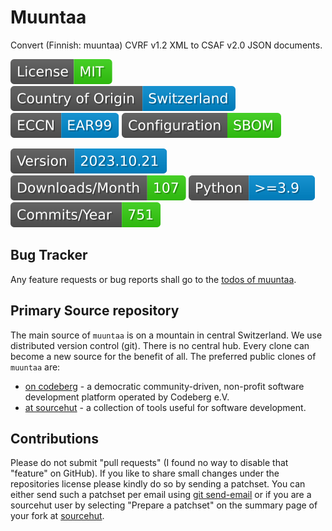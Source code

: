 # Muuntaa

Convert (Finnish: muuntaa) CVRF v1.2 XML to CSAF v2.0 JSON documents.

[![license](badges/license-spdx-mit.svg)](https://git.sr.ht/~sthagen/muuntaa/tree/default/item/LICENSE)
[![Country of Origin](badges/country-of-origin-name-switzerland-neutral.svg)](https://git.sr.ht/~sthagen/muuntaa/tree/default/item/COUNTRY-OF-ORIGIN)
[![Export Classification Control Number (ECCN)](badges/export-control-classification-number_eccn-ear99-neutral.svg)](https://git.sr.ht/~sthagen/muuntaa/tree/default/item/EXPORT-CONTROL-CLASSIFICATION-NUMBER)
[![Configuration](badges/configuration-sbom.svg)](third-party/index.html)

[![Version](badges/latest-release.svg)](https://pypi.python.org/pypi/muuntaa/)
[![Downloads](badges/downloads-per-month.svg)](https://pepy.tech/project/muuntaa)
[![Python](badges/python-versions.svg)](https://pypi.python.org/pypi/muuntaa/)
[![Maintenance Status](badges/commits-per-year.svg)](https://git.sr.ht/~sthagen/muuntaa/log)

## Bug Tracker

Any feature requests or bug reports shall go to the [todos of muuntaa](https://todo.sr.ht/~sthagen/muuntaa).

## Primary Source repository

The main source of `muuntaa` is on a mountain in central Switzerland.
We use distributed version control (git).
There is no central hub.
Every clone can become a new source for the benefit of all.
The preferred public clones of `muuntaa` are:

* [on codeberg](https://codeberg.org/sthagen/muuntaa) - a democratic community-driven, non-profit software development platform operated by Codeberg e.V.
* [at sourcehut](https://git.sr.ht/~sthagen/muuntaa) - a collection of tools useful for software development.

## Contributions

Please do not submit "pull requests" (I found no way to disable that "feature" on GitHub).
If you like to share small changes under the repositories license please kindly do so by sending a patchset.
You can either send such a patchset per email using [git send-email](https://git-send-email.io) or 
if you are a sourcehut user by selecting "Prepare a patchset" on the summary page of your fork at [sourcehut](https://git.sr.ht/).
